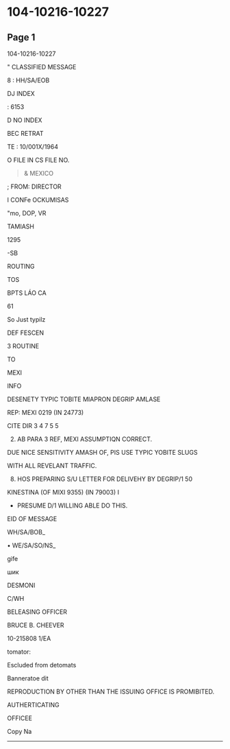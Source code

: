 # 104-10216-10227

## Page 1

104-10216-10227

" CLASSIFIED MESSAGE

8 : HH/SA/EOB

DJ INDEX

: 6153

D NO INDEX

BEC RETRAT

TE : 10/001X/1964

O FILE IN CS FILE NO.

> & MEXICO

; FROM: DIRECTOR

I CONFe OCKUMISAS

"mo, DOP, VR

TAMIASH

1295

-SB

ROUTING

TOS

BPTS LÁO CA

61

So Just typilz

DEF FESCEN

3 ROUTINE

TO

MEXI

INFO

DESENETY TYPIC TOBITE MIAPRON DEGRIP AMLASE

REP: MEXI 0219 (IN 24773)

CITE DIR 3 4 7 5 5

2. AB PARA 3 REF, MEXI ASSUMPTIQN CORRECT.

DUE NICE SENSITIVITY AMASH OF, PIS USE TYPIC YOBITE SLUGS

WITH ALL REVELANT TRAFFIC.

8. HOS PREPARING S/U LETTER FOR DELIVEHY BY DEGRIP/1 50

KINESTINA (OF MIXI 9355) (IN 79003) I

- PRESUME D/1 WILLING ABLE DO THIS.

EID OF MESSAGE

WH/SA/BOB_

• WE/SA/SO/NS_

gife

шик

DESMONI

C/WH

BELEASING OFFICER

BRUCE B. CHEEVER

10-215808 1/EA

tomator:

Escluded from detomats

Banneratoe dit

REPRODUCTION BY OTHER THAN THE ISSUING OFFICE IS PROMIBITED.

AUTHERTICATING

OFFICEE

Copy Na

---


